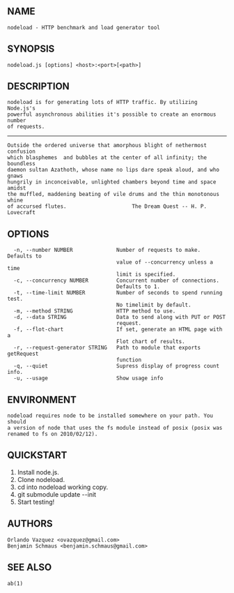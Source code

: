 NAME
----

    nodeload - HTTP benchmark and load generator tool

SYNOPSIS
--------

    nodeload.js [options] <host>:<port>[<path>]

DESCRIPTION
-----------

    nodeload is for generating lots of HTTP traffic. By utilizing Node.js's
    powerful asynchronous abilities it's possible to create an enormous number
    of requests.

----

    Outside the ordered universe that amorphous blight of nethermost confusion
    which blasphemes  and bubbles at the center of all infinity; the boundless
    daemon sultan Azathoth, whose name no lips dare speak aloud, and who gnaws
    hungrily in inconceivable, unlighted chambers beyond time and space amidst
    the muffled, maddening beating of vile drums and the thin monotonous whine
    of accursed flutes.                     The Dream Quest -- H. P. Lovecraft

OPTIONS
-------
    
      -n, --number NUMBER              Number of requests to make. Defaults to
                                       value of --concurrency unless a time
                                       limit is specified.
      -c, --concurrency NUMBER         Concurrent number of connections.
                                       Defaults to 1.
      -t, --time-limit NUMBER          Number of seconds to spend running test.
                                       No timelimit by default.
      -m, --method STRING              HTTP method to use.
      -d, --data STRING                Data to send along with PUT or POST
                                       request.
      -f, --flot-chart                 If set, generate an HTML page with a
                                       Flot chart of results.
      -r, --request-generator STRING   Path to module that exports getRequest
                                       function
      -q, --quiet                      Supress display of progress count info.
      -u, --usage                      Show usage info

ENVIRONMENT
-----------

    nodeload requires node to be installed somewhere on your path. You should
    a version of node that uses the fs module instead of posix (posix was
    renamed to fs on 2010/02/12).

QUICKSTART
----------
1. Install node.js.
2. Clone nodeload.
3. cd into nodeload working copy.
4. git submodule update --init
5. Start testing!

AUTHORS
-------

    Orlando Vazquez <ovazquez@gmail.com>
    Benjamin Schmaus <benjamin.schmaus@gmail.com>

SEE ALSO
--------

    ab(1)
